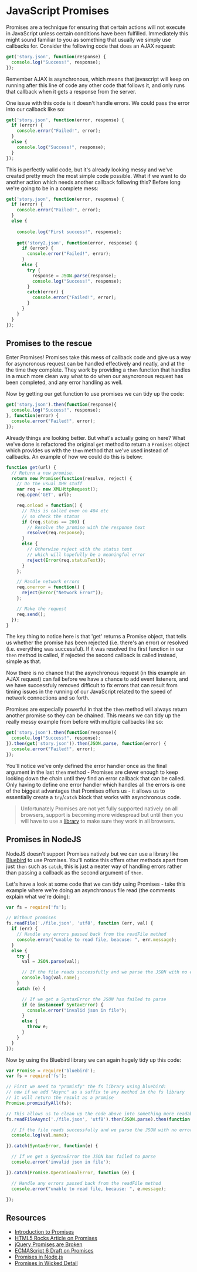 JavaScript Promises
===================

Promises are a technique for ensuring that certain actions will not execute in JavaScript unless certain conditions have been fulfilled. Immediately this might sound familiar to you as something that usually we simply use callbacks for.
Consider the following code that does an AJAX request:

```javascript
get('story.json', function(response) {
  console.log("Success!", response);
});
```

Remember AJAX is asynchronous, which means that javascript will keep on running after this line of code any other code that follows it, and only runs that callback when it gets a response from the server.

One issue with this code is it doesn't handle errors. We could pass the error into our callback like so:

```javascript
get('story.json', function(error, response) {
  if (error) {
    console.error("Failed!", error);
  }
  else {
    console.log("Success!", response);
  }
});
```

This is perfectly valid code, but it's already looking messy and we've created pretty much the most simple code possible. What if we want to do another action which needs another callback following this? Before long we're going to be in a complete mess:

```javascript
get('story.json', function(error, response) {
  if (error) {
    console.error("Failed!", error);
  }
  else {
    
    console.log("First success!", response);
    
    get('story2.json', function(error, response) {
      if (error) {
        console.error("Failed!", error);
      }
      else {
        try {
          response = JSON.parse(response);
          console.log("Success!", response);
        }
        catch(error) {
          console.error("Failed!", error);
        }
      }
    }
  }
});
```

## Promises to the rescue

Enter Promises! Promises take this mess of callback code and give us a way for asyncronous request can be handled effectively and neatly, and at the the time they complete. They work by providing a `then` function that handles in a much more clean way what to do when our asyncronous request has been completed, and any error handling as well.

Now by getting our get function to use promises we can tidy up the code: 

```javascript
get('story.json').then(function(response){
  console.log("Success!", response);
}, function(error) {
  console.error("Failed!", error);
});
```

Already things are looking better. But what's actually going on here? What we've done is refactored the original `get` method to return a `Promises` object which provides us with the `then` method that we've used instead of callbacks. An example of how we could do this is below:

```javascript
function get(url) {
  // Return a new promise.
  return new Promise(function(resolve, reject) {
    // Do the usual XHR stuff
    var req = new XMLHttpRequest();
    req.open('GET', url);

    req.onload = function() {
      // This is called even on 404 etc
      // so check the status
      if (req.status == 200) {
        // Resolve the promise with the response text
        resolve(req.response);
      }
      else {
        // Otherwise reject with the status text
        // which will hopefully be a meaningful error
        reject(Error(req.statusText));
      }
    };

    // Handle network errors
    req.onerror = function() {
      reject(Error("Network Error"));
    };

    // Make the request
    req.send();
  });
}
```

The key thing to notice here is that 'get' returns a Promise object, that tells us whether the promise has been rejected (i.e. there's an error) or resolved (i.e. everything was successful). If it was resolved the first function in our `then` method is called, if rejected the second callback is called instead, simple as that.

Now there is no chance that the asynchronous request (in this example an AJAX request) can fail before we have a chance to add event listeners, and we have successfuly removed difficult to fix errors that can result from timing issues in the running of our JavaScript related to the speed of network connections and so forth.

Promises are especially powerful in that the `then` method will always return another promise so they can be chained. This means we can tidy up the really messy example from before with multiple callbacks like so:

```javascript
get('story.json').then(function(response){
  console.log("Success!", response);
}).then(get('story.json')).then(JSON.parse, function(error) {
  console.error("Failed!", error);
});
```

You'll notice we've only defined the error handler once as the final argument in the last `then` method - Promises are clever enough to keep looking down the chain until they find an error callback that can be called. Only having to define one error handler which handles all the errors is one of the biggest advantages that Promises offers us - it allows us to essentially create a `try`/`catch` block that works with asynchronous code.

> Unfortunately Promises are not yet fully supported natively on all browsers, support is becoming more widespread but until then you will have to use a [library](https://github.com/jakearchibald/es6-promise) to make sure they work in all browsers.

## Promises in NodeJS

NodeJS doesn't support Promises natively but we can use a library like [Bluebird](https://github.com/petkaantonov/bluebird) to use Promises. You'll notice this offers other methods apart from just `then` such as `catch`, this is just a neater way of handling errors rather than passing a callback as the second argument of `then`.

Let's have a look at some code that we can tidy using Promises - take this example where we're doing an asynchronous file read (the comments explain what we're doing):

```javascript
var fs = require('fs');

// Without promises
fs.readFile('./file.json', 'utf8', function (err, val) {
  if (err) {
    // Handle any errors passed back from the readFile method
    console.error("unable to read file, beacuse: ", err.message);
  }
  else {
    try {
      val = JSON.parse(val);

      // If the file reads successfully and we parse the JSON with no errors log the result
      console.log(val.name);
    }
    catch (e) {

      // If we get a SyntaxError the JSON has failed to parse
      if (e instanceof SyntaxError) {
        console.error("invalid json in file");
      }
      else {
        throw e;
      }
    }
  }
});
```

Now by using the Bluebird library we can again hugely tidy up this code:

```javascript
var Promise = require('bluebird');
var fs = require('fs');

// First we need to "promisfy" the fs library using bluebird:
// now if we add "Async" as a suffix to any method in the fs library
// it will return the result as a promise
Promise.promisifyAll(fs);

// This allows us to clean up the code above into something more readable
fs.readFileAsync('./file.json', 'utf8').then(JSON.parse).then(function(val) {

  // If the file reads successfully and we parse the JSON with no errors log the result
  console.log(val.name);

}).catch(SyntaxError, function(e) {

  // If we get a SyntaxError the JSON has failed to parse
  console.error('invalid json in file');

}).catch(Promise.OperationalError, function (e) {

  // Handle any errors passed back from the readFile method
  console.error("unable to read file, because: ", e.message);

});
```

Resources
-------

* [Introduction to Promises](https://www.promisejs.org/)
* [HTML5 Rocks Article on Promises](http://www.html5rocks.com/en/tutorials/es6/promises)
* [jQuery Promises are Broken](https://thewayofcode.wordpress.com/tag/jquery-deferred-broken/)
* [ECMAScript 6 Draft on Promises](http://people.mozilla.org/~jorendorff/es6-draft.html#sec-promise-objects)
* [Promises in Node.js](http://12devs.co.uk/articles/promises-an-alternative-way-to-approach-asynchronous-javascript/)
* [Promises in Wicked Detail](http://www.mattgreer.org/articles/promises-in-wicked-detail/)
